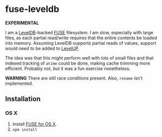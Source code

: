 # fuse-leveldb

**EXPERIMENTAL**

I am a [LevelDB](http://code.google.com/p/leveldb/)-backed
[FUSE](http://fuse.sourceforge.net/) filesystem.  I am slow, especially with
large files, as each partial read/write requires that the entire contents be
loaded into memory. Assuming LevelDB supports partial reads of values, support
would need to be added to [LevelUP](https://github.com/rvagg/node-levelup).

The idea was that this might perform well with lots of small files and that
indexed tracking of `atime` could be done, making cache trimming more
efficient. Probably not, but it was a fun exercise nonetheless.

**WARNING** There are still race conditions present. Also, `rename` isn't
implemented.

## Installation

### OS X

1. Install [FUSE for OS X](http://osxfuse.github.com/).
2. `npm install`
